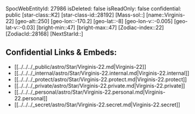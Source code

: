 ﻿---
location: [-8,-170.2,250]
type: Station
tags:
- astro/Star

---
SpocWebEntityId: 27986
isDeleted: false
isReadOnly: false
confidential: public
[star-class::K2]
[star-class-id::28192]
[Mass-sol::]
[name::Virginis-22]
[geo-alt::250]
[geo-lon::-170.2]
[geo-lat::-8]
[geo-lon-v::-0.005]
[geo-lat-v::-0.03]
[bright-min::47]
[bright-max::47]
[Zodiac-index::22]
[ZodiacId::28168]
[NextStarId::]



## Confidential Links & Embeds: 
- [[../../../_public/astro/Star/Virginis-22.md|Virginis-22]] 
- [[../../../_internal/astro/Star/Virginis-22.internal.md|Virginis-22.internal]] 
- [[../../../_protect/astro/Star/Virginis-22.protect.md|Virginis-22.protect]] 
- [[../../../_private/astro/Star/Virginis-22.private.md|Virginis-22.private]] 
- [[../../../_personal/astro/Star/Virginis-22.personal.md|Virginis-22.personal]] 
- [[../../../_secret/astro/Star/Virginis-22.secret.md|Virginis-22.secret]] 
